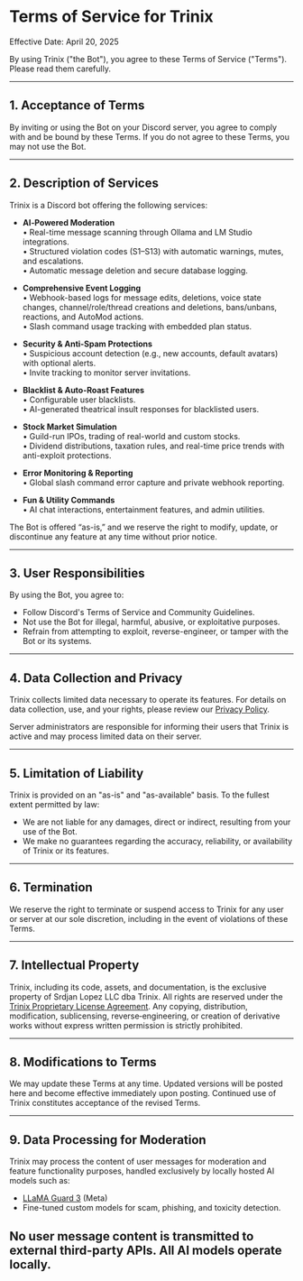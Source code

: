 # Terms of Service for Trinix

Effective Date: April 20, 2025

By using Trinix ("the Bot"), you agree to these Terms of Service ("Terms"). Please read them carefully.

---

## 1. Acceptance of Terms
By inviting or using the Bot on your Discord server, you agree to comply with and be bound by these Terms. If you do not agree to these Terms, you may not use the Bot.

---

## 2. Description of Services

Trinix is a Discord bot offering the following services:

- **AI‑Powered Moderation**  
  • Real-time message scanning through Ollama and LM Studio integrations.  
  • Structured violation codes (S1–S13) with automatic warnings, mutes, and escalations.  
  • Automatic message deletion and secure database logging.

- **Comprehensive Event Logging**  
  • Webhook-based logs for message edits, deletions, voice state changes, channel/role/thread creations and deletions, bans/unbans, reactions, and AutoMod actions.  
  • Slash command usage tracking with embedded plan status.

- **Security & Anti-Spam Protections**  
  • Suspicious account detection (e.g., new accounts, default avatars) with optional alerts.  
  • Invite tracking to monitor server invitations.

- **Blacklist & Auto-Roast Features**  
  • Configurable user blacklists.  
  • AI-generated theatrical insult responses for blacklisted users.

- **Stock Market Simulation**  
  • Guild-run IPOs, trading of real-world and custom stocks.  
  • Dividend distributions, taxation rules, and real-time price trends with anti-exploit protections.

- **Error Monitoring & Reporting**  
  • Global slash command error capture and private webhook reporting.

- **Fun & Utility Commands**  
  • AI chat interactions, entertainment features, and admin utilities.

The Bot is offered “as-is,” and we reserve the right to modify, update, or discontinue any feature at any time without prior notice.

---

## 3. User Responsibilities
By using the Bot, you agree to:

- Follow Discord's Terms of Service and Community Guidelines.
- Not use the Bot for illegal, harmful, abusive, or exploitative purposes.
- Refrain from attempting to exploit, reverse-engineer, or tamper with the Bot or its systems.

---

## 4. Data Collection and Privacy
Trinix collects limited data necessary to operate its features. For details on data collection, use, and your rights, please review our [Privacy Policy](privacy-policy.md).

Server administrators are responsible for informing their users that Trinix is active and may process limited data on their server.

---

## 5. Limitation of Liability
Trinix is provided on an "as-is" and "as-available" basis. To the fullest extent permitted by law:

- We are not liable for any damages, direct or indirect, resulting from your use of the Bot.  
- We make no guarantees regarding the accuracy, reliability, or availability of Trinix or its features.

---

## 6. Termination
We reserve the right to terminate or suspend access to Trinix for any user or server at our sole discretion, including in the event of violations of these Terms.

---

## 7. Intellectual Property
Trinix, including its code, assets, and documentation, is the exclusive property of Srdjan Lopez LLC dba Trinix. All rights are reserved under the [Trinix Proprietary License Agreement](LICENSE.txt). Any copying, distribution, modification, sublicensing, reverse‑engineering, or creation of derivative works without express written permission is strictly prohibited.

---

## 8. Modifications to Terms
We may update these Terms at any time. Updated versions will be posted here and become effective immediately upon posting. Continued use of Trinix constitutes acceptance of the revised Terms.

---

## 9. Data Processing for Moderation
Trinix may process the content of user messages for moderation and feature functionality purposes, handled exclusively by locally hosted AI models such as:

- [LLaMA Guard 3](https://ollama.com/library/llama-guard3) (Meta)
- Fine-tuned custom models for scam, phishing, and toxicity detection.

No user message content is transmitted to external third-party APIs. All AI models operate locally.
---
